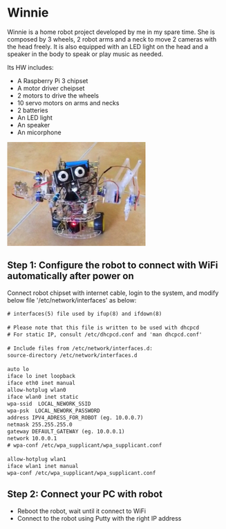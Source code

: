 Winnie
=====================================

Winnie is a home robot project developed by me in my spare time. She is composed by 3 wheels, 2 robot arms and a neck to move 2 cameras with the head freely. It is also equipped with an LED light on the head and a speaker in the body to speak or play music as needed.

Its HW includes:
- A Raspberry Pi 3 chipset
- A motor driver cheipset
- 2 motors to drive the wheels
- 10 servo motors on arms and necks
- 2 batteries
- An LED light
- An speaker
- An micorphone


<img src="https://github.com/wyang22/Winnie/blob/main/images/Winnie.jpg" alt="WinnieDemo" />



Step 1: Configure the robot to connect with WiFi automatically after power on
----------------

Connect robot chipset with internet cable, login to the system, and modify below file '/etc/network/interfaces' as below:

```
# interfaces(5) file used by ifup(8) and ifdown(8)

# Please note that this file is written to be used with dhcpcd
# For static IP, consult /etc/dhcpcd.conf and 'man dhcpcd.conf'

# Include files from /etc/network/interfaces.d:
source-directory /etc/network/interfaces.d

auto lo
iface lo inet loopback
iface eth0 inet manual
allow-hotplug wlan0
iface wlan0 inet static
wpa-ssid  LOCAL_NEWORK_SSID
wpa-psk  LOCAL_NEWORK_PASSWORD
address IPV4_ADRESS_FOR_ROBOT (eg. 10.0.0.7)
netmask 255.255.255.0
gateway DEFAULT_GATEWAY (eg. 10.0.0.1)
network 10.0.0.1
# wpa-conf /etc/wpa_supplicant/wpa_supplicant.conf

allow-hotplug wlan1
iface wlan1 inet manual
wpa-conf /etc/wpa_supplicant/wpa_supplicant.conf
```

Step 2: Connect your PC with robot
----------------
- Reboot the robot, wait until it connect to WiFi
- Connect to the robot using Putty with the right IP address
